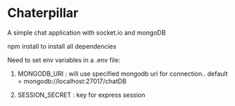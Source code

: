 # Chaterpillar
A simple chat application with socket.io and mongoDB

npm install to install all dependencies

Need to set env variables in a .env file:

1. MONGODB_URI    : will use specified mongodb uri for connection.. default = mongodb://localhost:27017/chatDB

2. SESSION_SECRET : key for express session
